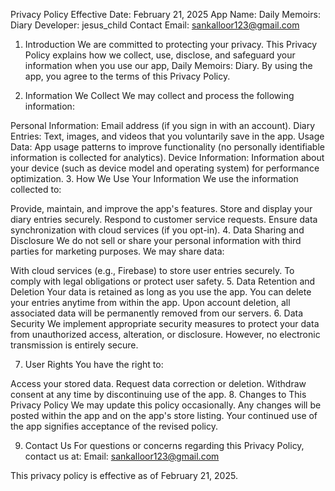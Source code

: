 Privacy Policy
Effective Date: February 21, 2025
App Name: Daily Memoirs: Diary
Developer: jesus_child
Contact Email: sankalloor123@gmail.com

1. Introduction
We are committed to protecting your privacy. This Privacy Policy explains how we collect, use, disclose, and safeguard your information when you use our app, Daily Memoirs: Diary. By using the app, you agree to the terms of this Privacy Policy.

2. Information We Collect
We may collect and process the following information:

Personal Information: Email address (if you sign in with an account).
Diary Entries: Text, images, and videos that you voluntarily save in the app.
Usage Data: App usage patterns to improve functionality (no personally identifiable information is collected for analytics).
Device Information: Information about your device (such as device model and operating system) for performance optimization.
3. How We Use Your Information
We use the information collected to:

Provide, maintain, and improve the app's features.
Store and display your diary entries securely.
Respond to customer service requests.
Ensure data synchronization with cloud services (if you opt-in).
4. Data Sharing and Disclosure
We do not sell or share your personal information with third parties for marketing purposes. We may share data:

With cloud services (e.g., Firebase) to store user entries securely.
To comply with legal obligations or protect user safety.
5. Data Retention and Deletion
Your data is retained as long as you use the app.
You can delete your entries anytime from within the app.
Upon account deletion, all associated data will be permanently removed from our servers.
6. Data Security
We implement appropriate security measures to protect your data from unauthorized access, alteration, or disclosure. However, no electronic transmission is entirely secure.

7. User Rights
You have the right to:

Access your stored data.
Request data correction or deletion.
Withdraw consent at any time by discontinuing use of the app.
8. Changes to This Privacy Policy
We may update this policy occasionally. Any changes will be posted within the app and on the app's store listing. Your continued use of the app signifies acceptance of the revised policy.

9. Contact Us
For questions or concerns regarding this Privacy Policy, contact us at:
Email: sankalloor123@gmail.com

This privacy policy is effective as of February 21, 2025.
